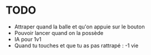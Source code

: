 # TODO
- Attraper quand la balle et qu'on appuie sur le bouton
- Pouvoir lancer quand on la possède
- IA pour 1v1
- Quand tu touches et que tu as pas rattrapé : -1 vie